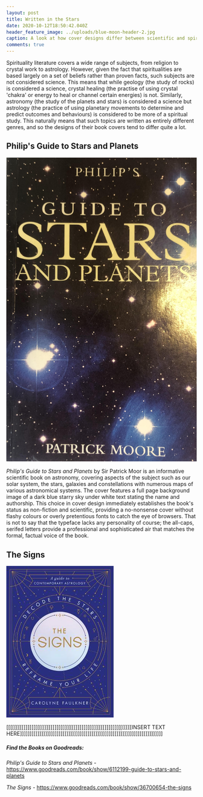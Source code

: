 ```yaml
---
layout: post
title: Written in the Stars
date: 2020-10-12T18:50:42.040Z
header_feature_image: ../uploads/blue-moon-header-2.jpg
caption: A look at how cover designs differ between scientific and spiritual books
comments: true
---
```

Spirituality literature covers a wide range of subjects, from religion to crystal work to astrology. However, given the fact that spiritualities are based largely on a set of beliefs rather than proven facts, such subjects are not considered science. This means that while geology (the study of rocks) is considered a science, crystal healing (the practise of using crystal 'chakra' or energy to heal or channel certain energies) is not. Similarly, astronomy (the study of the planets and stars) is considered a science but astrology (the practice of using planetary movements to determine and predict outcomes and behaviours) is considered to be more of a spiritual study. This naturally means that such topics are written as entirely different genres, and so the designs of their book covers tend to differ quite a lot.

## Philip's Guide to Stars and Planets

![](../uploads/guide-to-stars-and-planets.jpg "Philip's Guide to Stars and Planets")

*Philip's Guide to Stars and Planets* by Sir Patrick Moor is an informative scientific book on astronomy, covering aspects of the subject such as our solar system, the stars, galaxies and constellations with numerous maps of various astronomical systems. The cover features a full page background image of a dark blue starry sky under white text stating the name and authorship. This choice in cover design immediately establishes the book's status as non-fiction and scientific, providing a no-nonsense cover without flashy colours or overly pretentious fonts to catch the eye of browsers. That is not to say that the typeface lacks any personality of course; the all-caps, serifed letters provide a professional and sophisticated air that matches the formal, factual voice of the book.

## The Signs

![](../uploads/the-signs.jpg "The Signs")

\[[[[[[[[[[[[[[[[[[[[[[[[[[[[[[[[[[[[[[[[[[[[[[[[[[[[[[[[[[[[[[[[[INSERT TEXT HERE]]]]]]]]]]]]]]]]]]]]]]]]]]]]]]]]]]]]]]]]]]]]]]]]]]]]]]]]]]]]]]]]]]]]]]]]]]

##### Find the Books on Goodreads:

*Philip's Guide to Stars and Planets -* <https://www.goodreads.com/book/show/6112199-guide-to-stars-and-planets> 

*The Signs -* <https://www.goodreads.com/book/show/36700654-the-signs>